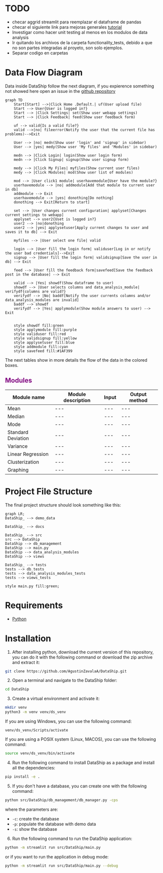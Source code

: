 # TODO
- checar aggrid streamlit para reemplazar el dataframe de pandas
- checar el siguiente link para mejoras generales [tutorial](https://medium.com/@avra42/streamlit-python-cool-tricks-to-make-your-web-application-look-better-8abfc3763a5b)
- Investigar como hacer unit testing al menos en los modulos de data analysis
- Ir quitando los archivos de la carpeta functionality_tests, debido a que no son partes integradas al proyeto, son solo ejemplos.
- Separar codigo en carpetas
  
# Data Flow Diagram
Data inside DataShip follow the next diagram, if you expierence something not showed here open an issue in the [github repository](https://github.com/AgustinZavalaA/DataShip) 

<style>
    .mermaid svg { height: auto; }
</style>
```mermaid
graph TD
    Start[Start] -->|Click Home .Default.| uf(User upload file)
    Start --> User{User is logged in?}
    Start --> |Click Settings| set(Show user webapp settings)
    Start --> |Click Feedback| feed(Show user feedback form)

    uf --> valid{Is a valid file?}
    valid -->|no| fileerror(Notify the user that the current file has problems)-->Exit

    User --> |no| medn(Show user 'login' and 'signup' in sidebar)
    User --> |yes| medy(Show user 'My files' and 'Modules' in sidebar)

    medn --> |Click Login| login(Show user login form)
    medn --> |Click Signup| signup(Show user signup form)

    medy --> |Click My Files| myfiles(Show current user files)
    medy --> |Click Modules| mod(Show user list of modules)

    mod --> |User click1 module| userhavemodule{User have the module?}
    userhavemodule --> |no| addmodule[Add that module to current user in db]
    addmodule --> Exit
    userhavemodule --> |yes| donothing[Do nothing]
    donothing --> Exit[Return to start]

    set --> |User changes current configuration| applyset[Changes current settings to webapp]
    applyset --> user2{Uset is logged in?}
    user2 --> |no|donothing
    user2 --> |yes| applysetuser[Apply current changes to user and saves it to db] --> Exit

    myfiles --> |User select one file| valid

    login --> |User fill the login form| validuser[Log in or notify the user bad credentials]-->Exit
    signup --> |User fill the login form| validsignup[Save the user in db] --> Exit

    feed --> |User fill the feedback form|savefeed[Save the feedback post in the database] --> Exit

    valid --> |Yes| showdf(Show dataframe to user)
    showdf --> |User selects columns and data_analysis_module| verifydf{columns are valid?}
    verifydf --> |No| baddf[Notify the user currents columns and/or data_analysis_modules are invalid]
    baddf --> showdf
    verifydf --> |Yes| applymodule(Show module answers to user) --> Exit


    style showdf fill:green
    style applymodule fill:purple
    style validuser fill:red
    style validsignup fill:yellow
    style applysetuser fill:blue
    style addmodule fill:cyan
    style savefeed fill:#1AF399
```
The next tables show in more details the flow of the data in the colored boxes.
##  <span style="color:purple">Modules</span>
| Module name        | Module description | Input | Output method |
| ------------------ | ------------------ | ----- | ------------- |
| Mean               | ---                | ---   | ---           |
| Median             | ---                | ---   | ---           |
| Mode               | ---                | ---   | ---           |
| Standard Deviation | ---                | ---   | ---           |
| Variance           | ---                | ---   | ---           |
| Linear Regression  | ---                | ---   | ---           |
| Clusterization     | ---                | ---   | ---           |
| Graphing           | ---                | ---   | ---           |




# Project File Structure
The final project structure should look something like this:
```mermaid
graph LR;
DataShip_ --> demo_data

DataShip_ --> docs

DataShip_ --> src
src --> DataShip
DataShip --> db_management
DataShip --> main.py
DataShip --> data_analysis_modules
DataShip --> views

DataShip_ --> tests
tests --> db_tests
tests --> data_analysis_modules_tests
tests --> views_tests

style main.py fill:green;
```

# Requirements
- [Python](https://www.python.org/ "Python latest version")

# Installation
1. After installing python, download the current version of this repository, you can do it with the following command or download the zip archive and extract it:
``` bash
git clone https://github.com/AgustinZavalaA/DataShip.git
```
2. Open a terminal and navigate to the DataShip folder:
``` bash
cd DataShip
```
3. Create a virtual environment and activate it:
```bash
mkdir venv
python3 -m venv venv/ds_venv
```
If you are using Windows, you can use the following command:
```pwsh
venv/ds_venv/Scripts/activate
```
If you are using a POSIX system (Linux, MACOS), you can use the following command:
```bash
source venv/ds_venv/bin/activate
```
4. Run the following command to install DataShip as a package and install all the dependencies:
``` bash
pip install -e .
```
5. If you don't have a database, you can create one with the following command:
``` bash
python src/DataShip/db_management/db_manager.py -cps
```
where the parameters are:
- `-c`: create the database
- `-p`: populate the database with demo data
- `-s`: show the database
   
6. Run the following command to run the DataShip application:
``` bash
python -m streamlit run src/DataShip/main.py
```
or if you want to run the application in debug mode:
``` bash
python -m streamlit run src/DataShip/main.py --debug
```